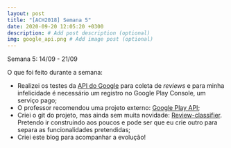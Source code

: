 ```yaml
---
layout: post
title: "[ACH2018] Semana 5"
date: 2020-09-20 12:05:20 +0300
description: # Add post description (optional)
img: google_api.png # Add image post (optional)
---
```

Semana 5: 14/09 - 21/09 

O que foi feito durante a semana:

- Realizei os testes da [API do Google](https://developers.google.com/android-publisher/api-ref/rest/v3/reviews) para coleta de *reviews* e para minha infelicidade é necessário um registro no Google Play Console, um serviço pago;
- O professor recomendou uma projeto externo: [Google Play API](https://github.com/facundoolano/google-play-api);
- Criei o git do projeto, mas ainda sem muita novidade: [Review-classifier](https://github.com/mautoz/reviews-classifier). Pretendo ir construindo aos poucos e pode ser que eu crie outro para separa as funcionalidades pretendidas;
- Criei este blog para acompanhar a evolução!

